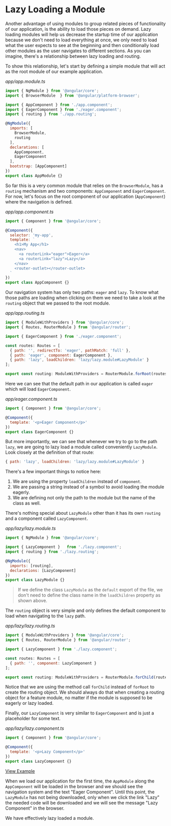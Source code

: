 # Lazy Loading a Module

Another advantage of using modules to group related pieces of functionality of our application, is the ability to load those pieces on demand. Lazy loading modules will help us decrease the startup time of our application because we don't need to load everything at once, we only need to load what the user expects to see at the beginning and then conditionally load other modules as the user navigates to different sections. As you can imagine, there's a relationship between lazy loading and routing.

To show this relationship, let's start by defining a simple module that will act as the root module of our example application.

_app/app.module.ts_

```js
import { NgModule } from '@angular/core';
import { BrowserModule  } from '@angular/platform-browser';

import { AppComponent } from './app.component';
import { EagerComponent } from './eager.component';
import { routing } from './app.routing';

@NgModule({
  imports: [
    BrowserModule,
    routing
  ],
  declarations: [
    AppComponent,
    EagerComponent
  ],
  bootstrap: [AppComponent]
})
export class AppModule {}
```

So far this is a very common module that relies on the `BrowserModule`, has a `routing` mechanism and two components: `AppComponent` and `EagerComponent`. For now, let's focus on the root component of our application (`AppComponent`) where the navigation is defined.

_app/app.component.ts_

```js
import { Component } from '@angular/core';

@Component({
  selector: 'my-app',
  template: `
    <h1>My App</h1>
    <nav>
      <a routerLink="eager">Eager</a>
      <a routerLink="lazy">Lazy</a>
    </nav>
    <router-outlet></router-outlet>
  `
})
export class AppComponent {}
```

Our navigation system has only two paths: `eager` and `lazy`. To know what those paths are loading when clicking on them we need to take a look at the `routing` object that we passed to the root module.

_app/app.routing.ts_

```js
import { ModuleWithProviders } from '@angular/core';
import { Routes, RouterModule } from '@angular/router';

import { EagerComponent } from './eager.component';

const routes: Routes = [
  { path: '', redirectTo: 'eager', pathMatch: 'full' },
  { path: 'eager', component: EagerComponent },
  { path: 'lazy', loadChildren: 'lazy/lazy.module#LazyModule' }
];

export const routing: ModuleWithProviders = RouterModule.forRoot(routes);
```

Here we can see that the default path in our application is called `eager` which will load `EagerComponent`.

_app/eager.component.ts_

```js
import { Component } from '@angular/core';

@Component({
  template: '<p>Eager Component</p>'
})
export class EagerComponent {}
```

But more importantly, we can see that whenever we try to go to the path `lazy`, we are going to lazy load a module called conveniently `LazyModule`. Look closely at the definition of that route:

```js
{ path: 'lazy', loadChildren: 'lazy/lazy.module#LazyModule' }
```

There's a few important things to notice here:

1. We are using the property `loadChildren` instead of `component`.
2. We are passing a string instead of a symbol to avoid loading the module eagerly.
3. We are defining not only the path to the module but the name of the class as well.

There's nothing special about `LazyModule` other than it has its own `routing` and a component called `LazyComponent`.

_app/lazy/lazy.module.ts_

```js
import { NgModule } from '@angular/core';

import { LazyComponent }   from './lazy.component';
import { routing } from './lazy.routing';

@NgModule({
  imports: [routing],
  declarations: [LazyComponent]
})
export class LazyModule {}
```

> If we define the class `LazyModule` as the `default` export of the file, we don't need to define the class name in the `loadChildren` property as shown above.

The `routing` object is very simple and only defines the default component to load when navigating to the `lazy` path. 

_app/lazy/lazy.routing.ts_

```js
import { ModuleWithProviders } from '@angular/core';
import { Routes, RouterModule } from '@angular/router';

import { LazyComponent } from './lazy.component';

const routes: Routes = [
  { path: '', component: LazyComponent }
];

export const routing: ModuleWithProviders = RouterModule.forChild(routes);
```

Notice that we are using the method call `forChild` instead of `forRoot` to create the routing object. We should always do that when creating a routing object for a feature module, no matter if the module is supposed to be eagerly or lazy loaded.

Finally, our `LazyComponent` is very similar to `EagerComponent` and is just a placeholder for some text.

_app/lazy/lazy.component.ts_

```js
import { Component } from '@angular/core';

@Component({
  template: '<p>Lazy Component</p>'
})
export class LazyComponent {}
```

[View Example](https://plnkr.co/edit/SGsAFpGhFX3vg3PysjnX?p=preview)

When we load our application for the first time, the `AppModule` along the `AppComponent` will be loaded in the browser and we should see the navigation system and the text "Eager Component". Until this point, the `LazyModule` has not being downloaded, only when we click the link "Lazy" the needed code will be downloaded and we will see the message "Lazy Component" in the browser. 

We have effectively lazy loaded a module.


